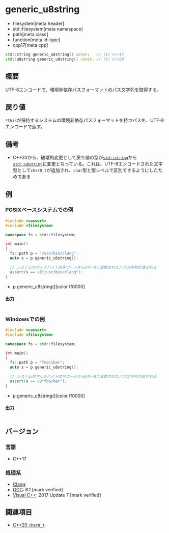# generic_u8string
* filesystem[meta header]
* std::filesystem[meta namespace]
* path[meta class]
* function[meta id-type]
* cpp17[meta cpp]

```cpp
std::string generic_u8string() const;   // (1) C++17
std::u8string generic_u8string() const; // (1) C++20
```

## 概要
UTF-8エンコードで、環境非依存パスフォーマットのパス文字列を取得する。


## 戻り値
`*this`が保持するシステムの環境非依存パスフォーマットを持つパスを、UTF-8エンコードで返す。


## 備考
- C++20から、破壊的変更として戻り値の型が[`std::string`](/reference/string/basic_string.md)から[`std::u8string`](/reference/string/basic_string.md)に変更となっている。これは、UTF-8エンコードされた文字型として`char8_t`が追加され、`char`型と型レベルで区別できるようにしたためである


## 例
### POSIXベースシステムでの例
```cpp example
#include <cassert>
#include <filesystem>

namespace fs = std::filesystem;

int main()
{
  fs::path p = "/usr/bin/clang";
  auto s = p.generic_u8string();

  // システムのマルチバイト文字コードからUTF-8に変換されたパス文字列が返される
  assert(s == u8"/usr/bin/clang");
}
```
* p.generic_u8string()[color ff0000]

#### 出力
```
```


### Windowsでの例
```cpp
#include <cassert>
#include <filesystem>

namespace fs = std::filesystem;

int main()
{
  fs::path p = "foo\\bar";
  auto s = p.generic_u8string();

  // システムのマルチバイト文字コードからUTF-8に変換されたパス文字列が返される
  assert(s == u8"foo/bar");
}
```
* p.generic_u8string()[color ff0000]

#### 出力
```
```



## バージョン
### 言語
- C++17

### 処理系
- [Clang](/implementation.md#clang):
- [GCC](/implementation.md#gcc): 8.1 [mark verified]
- [Visual C++](/implementation.md#visual_cpp): 2017 Update 7 [mark verified]


## 関連項目
- [C++20 `char8_t`](/lang/cpp20/char8_t.md)
